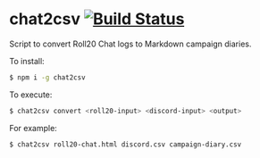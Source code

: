 # chat2csv [![Build Status](https://travis-ci.org/rg-wood/chat2csv.svg?branch=master)](https://travis-ci.org/rg-wood/chat2csv)

Script to convert Roll20 Chat logs to Markdown campaign diaries.

To install:

```sh
$ npm i -g chat2csv
```

To execute:

```sh
$ chat2csv convert <roll20-input> <discord-input> <output>
```

For example:

```sh
$ chat2csv roll20-chat.html discord.csv campaign-diary.csv
```

